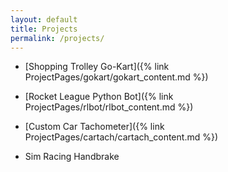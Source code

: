 ```yaml
---
layout: default
title: Projects
permalink: /projects/
---
```


- [Shopping Trolley Go-Kart]({% link ProjectPages/gokart/gokart_content.md %})

- [Rocket League Python Bot]({% link ProjectPages/rlbot/rlbot_content.md %})

- [Custom Car Tachometer]({% link ProjectPages/cartach/cartach_content.md %})

- Sim Racing Handbrake